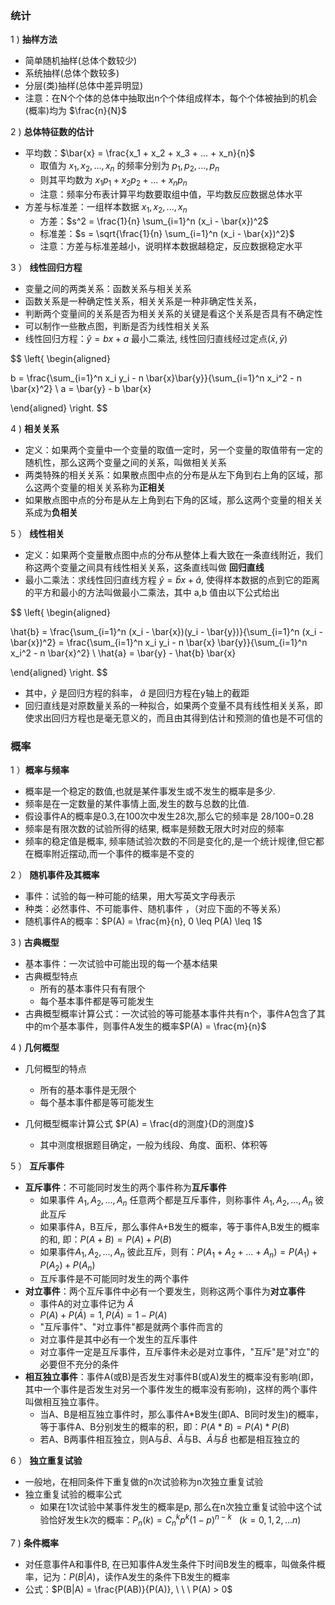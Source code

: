 ### 统计

1 ) **抽样方法**

- 简单随机抽样(总体个数较少)
- 系统抽样(总体个数较多)
- 分层(类)抽样(总体中差异明显)
- 注意：在N个个体的总体中抽取出n个个体组成样本，每个个体被抽到的机会(概率)均为 $\frac{n}{N}$

2 ) **总体特征数的估计**

- 平均数：$\bar{x} = \frac{x_1 + x_2 + x_3 + ... + x_n}{n}$
    * 取值为 $x_1, x_2, ..., x_n$ 的频率分别为 $p_1, p_2, ..., p_n$
    * 则其平均数为 $x_1p_1 + x_2p_2 + ... + x_np_n$
    * 注意：频率分布表计算平均数要取组中值，平均数反应数据总体水平
- 方差与标准差：一组样本数据 $x_1, x_2, ..., x_n$
    * 方差：$s^2 = \frac{1}{n} \sum_{i=1}^n (x_i - \bar{x})^2$
    * 标准差：$s = \sqrt{\frac{1}{n} \sum_{i=1}^n (x_i - \bar{x})^2}$
    * 注意：方差与标准差越小，说明样本数据越稳定，反应数据稳定水平

3 ） **线性回归方程**

- 变量之间的两类关系：函数关系与相关关系
- 函数关系是一种确定性关系，相关关系是一种非确定性关系，
- 判断两个变量间的关系是否为相关关系的关键是看这个关系是否具有不确定性
- 可以制作一些散点图，判断是否为线性相关关系
- 线性回归方程：$\hat{y} = bx + a$ 最小二乘法, 线性回归直线经过定点$(\bar{x}, \bar{y})$

$$ 
\left\{
\begin{aligned}

b = \frac{\sum_{i=1}^n x_i y_i - n \bar{x}\bar{y}}{\sum_{i=1}^n x_i^2 - n \bar{x}^2} \\
a = \bar{y} - b \bar{x}

\end{aligned}
\right.
$$

4 ) **相关关系**

- 定义：如果两个变量中一个变量的取值一定时，另一个变量的取值带有一定的随机性，那么这两个变量之间的关系，叫做相关关系
- 两类特殊的相关关系：如果散点图中点的分布是从左下角到右上角的区域，那么这两个变量的相关关系称为**正相关**
- 如果散点图中点的分布是从左上角到右下角的区域，那么这两个变量的相关关系成为**负相关**

5 ） **线性相关**

- 定义：如果两个变量散点图中点的分布从整体上看大致在一条直线附近，我们称这两个变量之间具有线性相关关系，这条直线叫做 **回归直线**
- 最小二乘法：求线性回归直线方程 $\hat{y} = \bar{b}x + \hat{a}$, 使得样本数据的点到它的距离的平方和最小的方法叫做最小二乘法，其中 a,b 值由以下公式给出

$$ 
\left\{
\begin{aligned}

\hat{b} = \frac{\sum_{i=1}^n (x_i - \bar{x})(y_i - \bar{y})}{\sum_{i=1}^n (x_i - \bar{x})^2} = \frac{\sum_{i=1}^n x_i y_i - n \bar{x} \bar{y}}{\sum_{i=1}^n x_i^2 - n \bar{x}^2} \\
\hat{a} = \bar{y} - \hat{b} \bar{x}

\end{aligned}
\right.
$$ 

- 其中，$\hat{y}$ 是回归方程的斜率， $\hat{a}$ 是回归方程在y轴上的截距
- 回归直线是对原数量关系的一种拟合，如果两个变量不具有线性相关关系，即使求出回归方程也是毫无意义的，而且由其得到估计和预测的值也是不可信的

### 概率

1 ）**概率与频率**

- 概率是一个稳定的数值,也就是某件事发生或不发生的概率是多少.
- 频率是在一定数量的某件事情上面,发生的数与总数的比值.
- 假设事件A的概率是0.3,在100次中发生28次,那么它的频率是 28/100=0.28
- 频率是有限次数的试验所得的结果, 概率是频数无限大时对应的频率
- 频率的稳定值是概率, 频率随试验次数的不同是变化的,是一个统计规律,但它都在概率附近摆动,而一个事件的概率是不变的

2 ） **随机事件及其概率**

- 事件：试验的每一种可能的结果，用大写英文字母表示
- 种类：必然事件、不可能事件、随机事件 ，（对应下面的不等关系）
- 随机事件A的概率：$P(A) = \frac{m}{n}, 0 \leq P(A) \leq 1$

3 ) **古典概型**

- 基本事件：一次试验中可能出现的每一个基本结果
- 古典概型特点
    * 所有的基本事件只有有限个
    * 每个基本事件都是等可能发生
- 古典概型概率计算公式：一次试验的等可能基本事件共有n个，事件A包含了其中的m个基本事件，则事件A发生的概率$P(A) = \frac{m}{n}$

4 ) **几何概型**

- 几何概型的特点
    * 所有的基本事件是无限个
    * 每个基本事件都是等可能发生

- 几何概型概率计算公式 $P(A) = \frac{d的测度}{D的测度}$
    * 其中测度根据题目确定，一般为线段、角度、面积、体积等

5 ） **互斥事件**

- **互斥事件**：不可能同时发生的两个事件称为**互斥事件**
    * 如果事件 $A_1, A_2, ..., A_n$ 任意两个都是互斥事件，则称事件 $A_1, A_2, ..., A_n$ 彼此互斥
    * 如果事件A，B互斥，那么事件A+B发生的概率，等于事件A,B发生的概率的和, 即：$P(A+B) = P(A) + P(B)$
    * 如果事件$A_1, A_2, ..., A_n$ 彼此互斥，则有：$P(A_1 + A_2 + ... + A_n) = P(A_1) + P(A_2) + P(A_n)$
    * 互斥事件是不可能同时发生的两个事件
- **对立事件**：两个互斥事件中必有一个要发生，则称这两个事件为**对立事件**
    * 事件A的对立事件记为 $\bar{A}$
    * $P(A) + P(\bar{A}) = 1, P(\bar{A}) = 1 - P(A)$
    * "互斥事件"、"对立事件"都是就两个事件而言的
    * 对立事件是其中必有一个发生的互斥事件
    * 对立事件一定是互斥事件，互斥事件未必是对立事件，"互斥"是"对立"的必要但不充分的条件
- **相互独立事件**：事件A(或B)是否发生对事件B(或A)发生的概率没有影响(即，其中一个事件是否发生对另一个事件发生的概率没有影响)，这样的两个事件叫做相互独立事件。
    * 当A、B是相互独立事件时，那么事件A*B发生(即A、B同时发生)的概率，等于事件A、B分别发生的概率的积，即：$P(A*B) = P(A) * P(B)$
    * 若A、B两事件相互独立，则A与$\bar{B}$、$\bar{A}$与B、$\bar{A}$与$\bar{B}$ 也都是相互独立的

6 ） **独立重复试验**

- 一般地，在相同条件下重复做的n次试验称为n次独立重复试验
- 独立重复试验的概率公式
    * 如果在1次试验中某事件发生的概率是p, 那么在n次独立重复试验中这个试验恰好发生k次的概率：$P_n(k) = C_n^k p^k(1-p)^{n-k} \ \ \ (k = 0, 1, 2, ... n)$

7 ) **条件概率**

- 对任意事件A和事件B, 在已知事件A发生条件下时间B发生的概率，叫做条件概率，记为：$P(B|A)$，读作A发生的条件下B发生的概率
- 公式：$P(B|A) = \frac{P(AB)}{P(A)}, \ \ \ P(A) > 0$